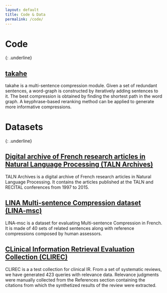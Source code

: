 ```yaml
---
layout: default
title: Code & Data
permalink: /code/
---
```


# Code
{: .underline}

## [takahe](https://github.com/boudinfl/takahe)

takahe is a multi-sentence compression module.
Given a set of redundant sentences, a word-graph is constructed by iteratively adding sentences to it.
The best compression is obtained by finding the shortest path in the word graph.
A keyphrase-based reranking method can be applied to generate more informative compressions.

# Datasets
{: .underline}

## [Digital archive of French research articles in Natural Language Processing (TALN Archives)](https://github.com/boudinfl/taln-archives)

TALN Archives is a digital archive of French research articles in Natural Language Processing.
It contains the articles published at the TALN and RECITAL conferences from 1997 to 2015.

## [LINA Multi-sentence Compression dataset (LINA-msc)](https://github.com/boudinfl/lina-msc)

LINA-msc is a dataset for evaluating Multi-sentence Compression in French.
It is made of 40 sets of related sentences along with reference compressions composed by human assessors.

## [CLinical Information Retrieval Evaluation Collection (CLIREC)](https://github.com/boudinfl/CLIREC)

CLIREC is a a test collection for clinical IR.
From a set of systematic reviews, we have generated 423 queries with relevance data.
Relevance judgments were manually collected from the References section containing the citations from which the synthetized results of the review were extracted.
